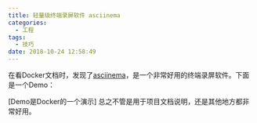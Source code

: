 ```yaml
---
title: 轻量级终端录屏软件 asciinema
categories:
  - 工程
tags:
  - 技巧
date: 2018-10-24 12:58:49
---
```



在看Docker文档时，发现了[asciinema](https://asciinema.org/)，是一个非常好用的终端录屏软件。下面是一个Demo：
<script id="asciicast-107090" src="https://asciinema.org/a/107090.js" async></script>
[Demo是Docker的一个演示]
总之不管是用于项目文档说明，还是其他地方都非常好用。
